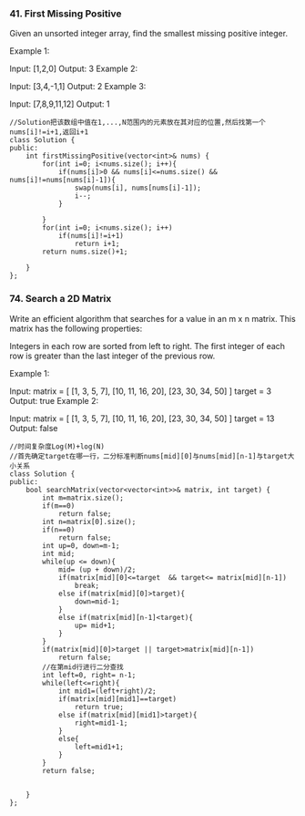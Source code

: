### 41. First Missing Positive
Given an unsorted integer array, find the smallest missing positive integer.

Example 1:

Input: [1,2,0]
Output: 3
Example 2:

Input: [3,4,-1,1]
Output: 2
Example 3:

Input: [7,8,9,11,12]
Output: 1
```
//Solution把该数组中值在1,...,N范围内的元素放在其对应的位置,然后找第一个nums[i]!=i+1,返回i+1
class Solution {
public:
    int firstMissingPositive(vector<int>& nums) {
        for(int i=0; i<nums.size(); i++){
            if(nums[i]>0 && nums[i]<=nums.size() && nums[i]!=nums[nums[i]-1]){
                swap(nums[i], nums[nums[i]-1]);
                i--;
            }
            
        }
        for(int i=0; i<nums.size(); i++)
            if(nums[i]!=i+1)
                return i+1;
        return nums.size()+1;
        
    }
};
```
### 74. Search a 2D Matrix
Write an efficient algorithm that searches for a value in an m x n matrix. This matrix has the following properties:

Integers in each row are sorted from left to right.
The first integer of each row is greater than the last integer of the previous row.

Example 1:

Input:
matrix = [
  [1,   3,  5,  7],
  [10, 11, 16, 20],
  [23, 30, 34, 50]
]
target = 3
Output: true
Example 2:

Input:
matrix = [
  [1,   3,  5,  7],
  [10, 11, 16, 20],
  [23, 30, 34, 50]
]
target = 13
Output: false

```
//时间复杂度Log(M)+log(N)
//首先确定target在哪一行，二分标准判断nums[mid][0]与nums[mid][n-1]与target大小关系
class Solution {
public:
    bool searchMatrix(vector<vector<int>>& matrix, int target) {
        int m=matrix.size();
        if(m==0)
            return false;
        int n=matrix[0].size();
        if(n==0)
            return false;
        int up=0, down=m-1;
        int mid;
        while(up <= down){
            mid= (up + down)/2;
            if(matrix[mid][0]<=target  && target<= matrix[mid][n-1])
                break;
            else if(matrix[mid][0]>target){
                down=mid-1;
            }
            else if(matrix[mid][n-1]<target){
                up= mid+1;
            }
        }
        if(matrix[mid][0]>target || target>matrix[mid][n-1])
            return false;
        //在第mid行进行二分查找
        int left=0, right= n-1;
        while(left<=right){
            int mid1=(left+right)/2;
            if(matrix[mid][mid1]==target)
                return true;
            else if(matrix[mid][mid1]>target){
                right=mid1-1;
            }
            else{
                left=mid1+1;
            }
        }
        return false;
       
        
    }
};
```
